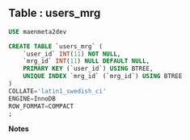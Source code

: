 Table : users_mrg
-----------------

```SQL
USE maenmeta2dev

CREATE TABLE `users_mrg` (
	`user_id` INT(11) NOT NULL,
	`mrg_id` INT(11) NULL DEFAULT NULL,
	PRIMARY KEY (`user_id`) USING BTREE,
	UNIQUE INDEX `mrg_id` (`mrg_id`) USING BTREE
)
COLLATE='latin1_swedish_ci'
ENGINE=InnoDB
ROW_FORMAT=COMPACT
;
```
__Notes__
